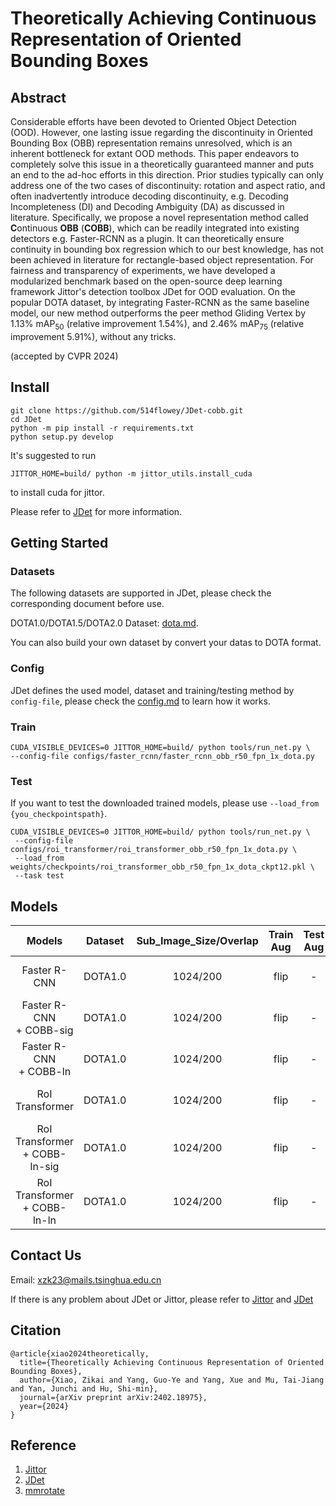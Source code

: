 # Theoretically Achieving Continuous Representation of Oriented Bounding Boxes
## Abstract
Considerable efforts have been devoted to Oriented Object Detection (OOD). However, one lasting issue regarding the discontinuity in Oriented Bounding Box (OBB) representation remains unresolved, which is an inherent bottleneck for extant OOD methods. This paper endeavors to completely solve this issue in a theoretically guaranteed manner and puts an end to the ad-hoc efforts in this direction. Prior studies typically can only address one of the two cases of discontinuity: rotation and aspect ratio, and often inadvertently introduce decoding discontinuity, e.g. Decoding Incompleteness (DI) and Decoding Ambiguity (DA) as discussed in literature. Specifically, we propose a novel representation method called **C**ontinuous **OBB** (**COBB**), which can be readily integrated into existing detectors e.g. Faster-RCNN as a plugin. It can theoretically ensure continuity in bounding box regression which to our best knowledge, has not been achieved in literature for rectangle-based object representation. For fairness and transparency of experiments, we have developed a modularized benchmark based on the open-source deep learning framework Jittor's detection toolbox JDet for OOD evaluation. On the popular DOTA dataset, by integrating Faster-RCNN as the same baseline model, our new method outperforms the peer method Gliding Vertex by 1.13\% mAP<sub>50</sub> (relative improvement 1.54\%), and 2.46\% mAP<sub>75</sub> (relative improvement 5.91\%), without any tricks.

(accepted by CVPR 2024)

## Install
```shell
git clone https://github.com/514flowey/JDet-cobb.git
cd JDet
python -m pip install -r requirements.txt
python setup.py develop
```
It's suggested to run
```shell
JITTOR_HOME=build/ python -m jittor_utils.install_cuda
```
to install cuda for jittor.

Please refer to [JDet](https://github.com/Jittor/JDet) for more information.


## Getting Started

### Datasets
The following datasets are supported in JDet, please check the corresponding document before use. 

DOTA1.0/DOTA1.5/DOTA2.0 Dataset: [dota.md](docs/dota.md).

You can also build your own dataset by convert your datas to DOTA format.

### Config
JDet defines the used model, dataset and training/testing method by `config-file`, please check the [config.md](docs/config.md) to learn how it works.
### Train
```shell
CUDA_VISIBLE_DEVICES=0 JITTOR_HOME=build/ python tools/run_net.py \
--config-file configs/faster_rcnn/faster_rcnn_obb_r50_fpn_1x_dota.py
```

### Test
If you want to test the downloaded trained models, please use ```--load_from {you_checkpointspath}```.
```shell
CUDA_VISIBLE_DEVICES=0 JITTOR_HOME=build/ python tools/run_net.py \
 --config-file configs/roi_transformer/roi_transformer_obb_r50_fpn_1x_dota.py \
 --load_from weights/checkpoints/roi_transformer_obb_r50_fpn_1x_dota_ckpt12.pkl \
 --task test
```

## Models

|         Models         | Dataset  | Sub_Image_Size/Overlap  |   Train Aug     | Test Aug  |  mAP   |                                           Config                                            |           Download          |
|:-------------:|:--------:|:-----------------------:|:---------------:|:---------:|:------:|:-------------------------------------------------------------------------------------------:|:---------------------------------:|
|     Faster R-CNN     | DOTA1.0  |        1024/200         |      flip       |     -     | 73.01  |                     [config](configs/benchmark/faster_rcnn/faster_rcnn_obb_r50_fpn_1x_dota.py)                      |       [Tsinghua](https://cloud.tsinghua.edu.cn/f/5d5c30ec6bc34941a515/?dl=1) <br> [Baidu Disk](https://pan.baidu.com/s/1i4fhG1WBfTSHE6GKoRSG-g?pwd=cobb)        |
|     Faster R-CNN <br> + COBB-sig     | DOTA1.0  |        1024/200         |      flip       |     -     | 74.00  |                     [config](configs/benchmark/cobb/faster_rcnn_cobb_sig_r50_fpn_1x_dota.py)                      |       [Tsinghua](https://cloud.tsinghua.edu.cn/f/e1937025f9c842e9bb10/?dl=1) <br> [Baidu Disk](https://pan.baidu.com/s/1R3-qKLAY98xpD0If8dtAIQ?pwd=cobb)        |
|     Faster R-CNN <br> + COBB-ln     | DOTA1.0  |        1024/200         |      flip       |     -     | 74.44  |                     [config](configs/benchmark/cobb/faster_rcnn_cobb_ln_r50_fpn_1x_dota.py)                      |       [Tsinghua](https://cloud.tsinghua.edu.cn/f/95c228b9239b4eee8675/?dl=1) <br> [Baidu Disk](https://pan.baidu.com/s/1t62KESWd4rpFsqpQzAokLQ?pwd=cobb)        |
|     RoI Transformer     | DOTA1.0  |        1024/200         |      flip       |     -     | 75.59  |                     [config](configs/benchmark/roi_transformer/roi_transformer_obb_r50_fpn_1x_dota.py)                      |       [Tsinghua](https://cloud.tsinghua.edu.cn/f/fbf410ed17b348e69497/?dl=1) <br> [Baidu Disk](https://pan.baidu.com/s/18bw0W-xcuhMKq3nImE7wxQ?pwd=cobb)        |
|     RoI Transformer <br> + COBB-ln-sig     | DOTA1.0  |        1024/200         |      flip       |     -     | 76.55  |                     [config](configs/benchmark/cobb/roi_transformer_cobb_ln_sig_r50_fpn_1x_dota.py)                      |       [Tsinghua](https://cloud.tsinghua.edu.cn/f/6d4453e2f0bf45d18523/?dl=1) <br> [Baidu Disk](https://pan.baidu.com/s/1Erz6KBLTJwVd-eeeZiD8Cw?pwd=cobb)        |
|     RoI Transformer <br> + COBB-ln-ln     | DOTA1.0  |        1024/200         |      flip       |     -     | 76.53  |                     [config](configs/benchmark/cobb/roi_transformer_cobb_ln_ln_r50_fpn_1x_dota.py)                      |       [Tsinghua](https://cloud.tsinghua.edu.cn/f/c41db9e4c72142fdad3a/?dl=1) <br> [Baidu Disk](https://pan.baidu.com/s/111vgoOowjmWDXZhx_kVpGA?pwd=cobb)        |

## Contact Us

Email: xzk23@mails.tsinghua.edu.cn

If there is any problem about JDet or Jittor, please refer to [Jittor](https://github.com/Jittor/jittor) and [JDet](https://github.com/Jittor/JDet)


## Citation


```
@article{xiao2024theoretically,
  title={Theoretically Achieving Continuous Representation of Oriented Bounding Boxes},
  author={Xiao, Zikai and Yang, Guo-Ye and Yang, Xue and Mu, Tai-Jiang and Yan, Junchi and Hu, Shi-min},
  journal={arXiv preprint arXiv:2402.18975},
  year={2024}
}
```

## Reference
1. [Jittor](https://github.com/Jittor/jittor)
2. [JDet](https://github.com/Jittor/JDet)
3. [mmrotate](https://github.com/open-mmlab/mmrotate)


